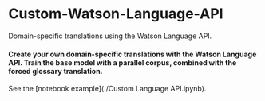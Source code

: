 # Custom-Watson-Language-API
Domain-specific translations using the Watson Language API. 

#### Create your own domain-specific translations with the Watson Language API. Train the base model with a parallel corpus, combined with the forced glossary translation. 

See the [notebook example](./Custom Language API.ipynb). 

